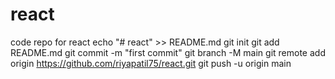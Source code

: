 # react
code repo for react
echo "# react" >> README.md
git init
git add README.md
git commit -m "first commit"
git branch -M main
git remote add origin https://github.com/riyapatil75/react.git
git push -u origin main
